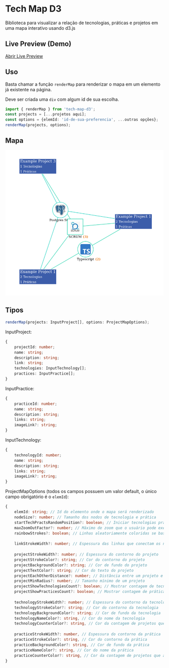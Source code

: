 # Tech Map D3
Biblioteca para visualizar a relação de tecnologias, práticas e projetos em uma mapa interativo usando d3.js

## Live Preview (Demo)

[Abrir Live Preview](https://agespucrs.github.io/tech-map-d3/)

## Uso

Basta chamar a função `renderMap` para renderizar o mapa em um elemento já existente na página.

Deve ser criada uma `div` com algum id de sua escolha.

```ts
import { renderMap } from 'tech-map-d3';
const projects = [...projetos aqui];
const options = {elemId: 'id-de-sua-preferencia', ...outras opções};
renderMap(projects, options);
```

## Mapa

![](docs/screenshot.png)

## Tipos

```ts
renderMap(projects: InputProject[], options: ProjectMapOptions);
```

InputProject:
```ts
{
    projectId: number;
    name: string;
    description: string;
    link: string;
    technologies: InputTechnology[];
    practices: InputPractice[];
}
```

InputPractice:
```ts
{
    practiceId: number;
    name: string;
    description: string;
    links: string;
    imageLink?: string;
}
```

InputTechnology:
```ts
{
    technologyId: number;
    name: string;
    description: string;
    links: string;
    imageLink?: string;
}
```

ProjectMapOptions (todos os campos possuem um valor default, o único campo obrigatório é o `elemId`):
```ts
{
	elemId: string; // Id do elemento onde o mapa será renderizado
	nodeSize?: number; // Tamanho dos nodos de tecnologia e prática
	startTechPractsRandomPosition?: boolean; // Iniciar tecnologias práticas em posições aleatórias
	maxZoomOutFactor?: number; // Máximo de zoom que o usuário pode executar para fora
	rainbowStrokes?: boolean; // Linhas aleatoriamente coloridas se baseando nos IDs

	linkStrokeWidth?: number; // Espessura das linhas que conectam os nodos

	projectStrokeWidth?: number; // Espessura do contorno do projeto
	projectStrokeColor?: string; // Cor do contorno do projeto
	projectBackgroundColor?: string; // Cor de fundo do projeto
	projectTextColor?: string; // Cor do texto do projeto
	projectEachOtherDistance?: number; // Distância entre um projeto e outro
    projectMinRadius?: number; // Tamanho mínimo de um projeto
	projectShowTechnologiesCount?: boolean; // Mostrar contagem de tecnologias ou não no projeto
	projectShowPracticesCount?: boolean; // Mostrar contagem de práticas ou não no projeto

	technologyStrokeWidth?: number; // Espessura do contorno da tecnologia
	technologyStrokeColor?: string; // Cor do contorno da tecnologia
	technologyBackgroundColor?: string; // Cor de fundo da tecnologia
	technologyNameColor?: string, // Cor do nome da tecnologia
	technologyCounterColor?: string, // Cor da contagem de projetos que a tecnologia está associada

	practiceStrokeWidth?: number, // Espessura do contorno da prática
	practiceStrokeColor?: string, // Cor do contorno da prática
	practiceBackgroundColor?: string, // Cor de fundo da prática
	practiceNameColor?: string, // Cor do nome da prática
	practiceCounterColor?: string, // Cor da contagem de projetos que a prática está associada
}
```
